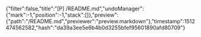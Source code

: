{"filter":false,"title":"[P] /README.md","undoManager":{"mark":-1,"position":-1,"stack":[]},"preview":{"path":"/README.md","previewer":"preview.markdown"},"timestamp":1512474562582,"hash":"da39a3ee5e6b4b0d3255bfef95601890afd80709"}